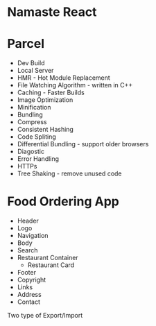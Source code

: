 # Namaste React

# Parcel
- Dev Build
- Local Server
- HMR - Hot Module Replacement
- File Watching Algorithm - written in C++
- Caching - Faster Builds
- Image Optimization
- Minification
- Bundling
- Compress
- Consistent Hashing
- Code Spliting
- Differential Bundling - support older browsers
- Diagostic
- Error Handling
- HTTPs
- Tree Shaking - remove unused code

# Food Ordering App
- Header
 - Logo
 - Navigation
- Body
 - Search
 - Restaurant Container
    - Restaurant Card
- Footer
 - Copyright
 - Links
 - Address
 - Contact

Two type of Export/Import